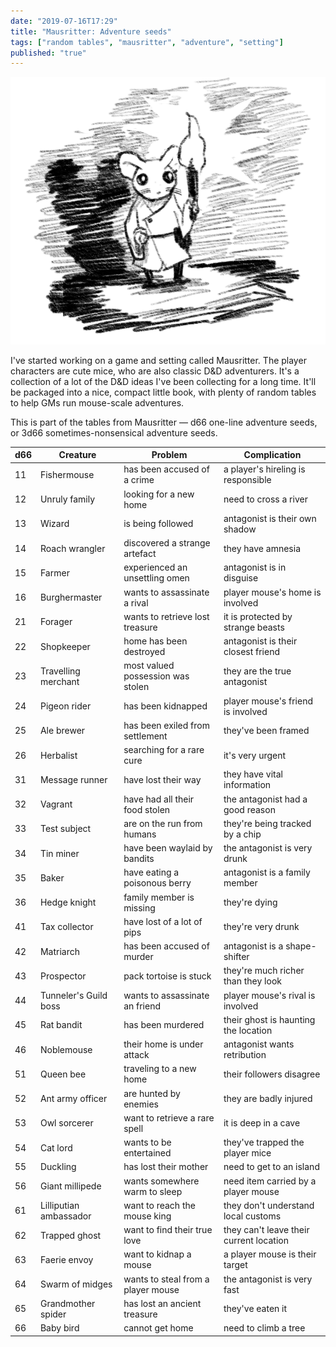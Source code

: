```yaml
---
date: "2019-07-16T17:29"
title: "Mausritter: Adventure seeds"
tags: ["random tables", "mausritter", "adventure", "setting"]
published: "true"
---
```


<div class="image-container right">
    <img src="./torch-mouse.png" />
</div>

I've started working on a game and setting called Mausritter. The player characters are cute mice, who are also classic D&D adventurers. It's a collection of a lot of the D&D ideas I've been collecting for a long time. It'll be packaged into a nice, compact little book, with plenty of random tables to help GMs run mouse-scale adventures.

This is part of the tables from Mausritter — d66 one-line adventure seeds, or 3d66 sometimes-nonsensical adventure seeds.

<table-roller table="adventure-seeds" buttons='[
["Random adventure", {
    "Creature": "Creature",
    "Problem": "Problem",
    "Complication": "Complication"
}],
["Very random adventure", {
    "Creature": "d36:Creature",
    "Problem": "d36:Problem",
    "Complication": "d36:Complication"
}]
]'></table-roller>

<div data-table-marker="adventure-seeds"></div>

| d66 | Creature               | Problem                            | Complication                            |
|-----|------------------------|------------------------------------|-----------------------------------------|
| 11  | Fishermouse            | has been accused of a crime        | a player's hireling is responsible      |
| 12  | Unruly family          | looking for a new home             | need to cross a river                   |
| 13  | Wizard                 | is being followed                  | antagonist is their own shadow          |
| 14  | Roach wrangler         | discovered a strange artefact      | they have amnesia                       |
| 15  | Farmer                 | experienced an unsettling omen     | antagonist is in disguise               |
| 16  | Burghermaster          | wants to assassinate a rival       | player mouse's home is involved         |
| 21  | Forager                | wants to retrieve lost treasure    | it is protected by strange beasts       |
| 22  | Shopkeeper             | home has been destroyed            | antagonist is their closest friend      |
| 23  | Travelling merchant    | most valued possession was stolen  | they are the true antagonist            |
| 24  | Pigeon rider           | has been kidnapped                 | player mouse's friend is involved       |
| 25  | Ale brewer             | has been exiled from settlement    | they've been framed                     |
| 26  | Herbalist              | searching for a rare cure          | it's very urgent                        |
| 31  | Message runner         | have lost their way                | they have vital information             |
| 32  | Vagrant                | have had all their food stolen     | the antagonist had a good reason        |
| 33  | Test subject           | are on the run from humans         | they're being tracked by a chip         |
| 34  | Tin miner              | have been waylaid by bandits       | the antagonist is very drunk            |
| 35  | Baker                  | have eating a poisonous berry      | antagonist is a family member           |
| 36  | Hedge knight           | family member is missing           | they're dying                           |
| 41  | Tax collector          | have lost of a lot of pips         | they're very drunk                      |
| 42  | Matriarch              | has been accused of murder         | antagonist is a shape-shifter           |
| 43  | Prospector             | pack tortoise is stuck             | they're much richer than they look      |
| 44  | Tunneler's Guild boss  | wants to assassinate an friend     | player mouse's rival is involved        |
| 45  | Rat bandit             | has been murdered                  | their ghost is haunting the location    |
| 46  | Noblemouse             | their home is under attack         | antagonist wants retribution            |
| 51  | Queen bee              | traveling to a new home            | their followers disagree                |
| 52  | Ant army officer       | are hunted by enemies              | they are badly injured                  |
| 53  | Owl sorcerer           | want to retrieve a rare spell      | it is deep in a cave                    |
| 54  | Cat lord               | wants to be entertained            | they've trapped the player mice         |
| 55  | Duckling               | has lost their mother              | need to get to an island                |
| 56  | Giant millipede        | wants somewhere warm to sleep      | need item carried by a player mouse     |
| 61  | Lilliputian ambassador | want to reach the mouse king       | they don't understand local customs     |
| 62  | Trapped ghost          | want to find their true love       | they can't leave their current location |
| 63  | Faerie envoy           | want to kidnap a mouse             | a player mouse is their target          |
| 64  | Swarm of midges        | wants to steal from a player mouse | the antagonist is very fast             |
| 65  | Grandmother spider     | has lost an ancient treasure       | they've eaten it                        |
| 66  | Baby bird              | cannot get home                    | need to climb a tree                    |
